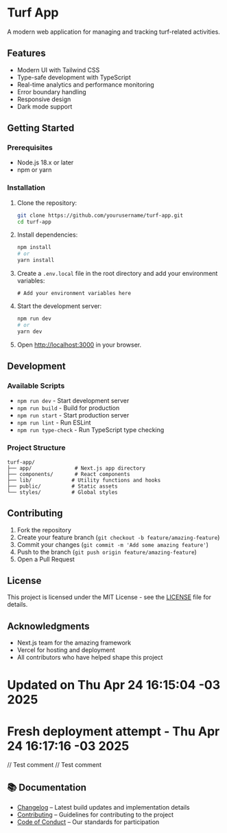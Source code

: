 # Turf App

A modern web application for managing and tracking turf-related activities.

## Features

- Modern UI with Tailwind CSS
- Type-safe development with TypeScript
- Real-time analytics and performance monitoring
- Error boundary handling
- Responsive design
- Dark mode support

## Getting Started

### Prerequisites

- Node.js 18.x or later
- npm or yarn

### Installation

1. Clone the repository:
   ```bash
   git clone https://github.com/yourusername/turf-app.git
   cd turf-app
   ```

2. Install dependencies:
   ```bash
   npm install
   # or
   yarn install
   ```

3. Create a `.env.local` file in the root directory and add your environment variables:
   ```
   # Add your environment variables here
   ```

4. Start the development server:
   ```bash
   npm run dev
   # or
   yarn dev
   ```

5. Open [http://localhost:3000](http://localhost:3000) in your browser.

## Development

### Available Scripts

- `npm run dev` - Start development server
- `npm run build` - Build for production
- `npm run start` - Start production server
- `npm run lint` - Run ESLint
- `npm run type-check` - Run TypeScript type checking

### Project Structure

```
turf-app/
├── app/              # Next.js app directory
├── components/       # React components
├── lib/             # Utility functions and hooks
├── public/          # Static assets
└── styles/          # Global styles
```

## Contributing

1. Fork the repository
2. Create your feature branch (`git checkout -b feature/amazing-feature`)
3. Commit your changes (`git commit -m 'Add some amazing feature'`)
4. Push to the branch (`git push origin feature/amazing-feature`)
5. Open a Pull Request

## License

This project is licensed under the MIT License - see the [LICENSE](LICENSE) file for details.

## Acknowledgments

- Next.js team for the amazing framework
- Vercel for hosting and deployment
- All contributors who have helped shape this project

# Updated on Thu Apr 24 16:15:04 -03 2025

# Fresh deployment attempt - Thu Apr 24 16:17:16 -03 2025

// Test comment
// Test comment

## 📚 Documentation

- [Changelog](./CHANGELOG.md) – Latest build updates and implementation details
- [Contributing](./.github/CONTRIBUTING.md) – Guidelines for contributing to the project
- [Code of Conduct](./.github/CODE_OF_CONDUCT.md) – Our standards for participation
